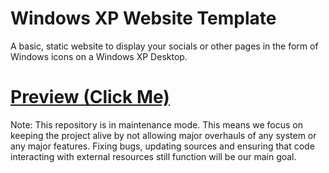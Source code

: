 # Windows XP Website Template
A basic, static website to display your socials or other pages in the form of Windows icons on a Windows XP Desktop.
# [Preview (Click Me)](https://kevin-kwan.github.io/WindowsXP-Website/)
Note: This repository is in maintenance mode. This means we focus on keeping the project alive by not allowing major overhauls of any system or any major features. Fixing bugs, updating sources and ensuring that code interacting with external resources still function will be our main goal.
